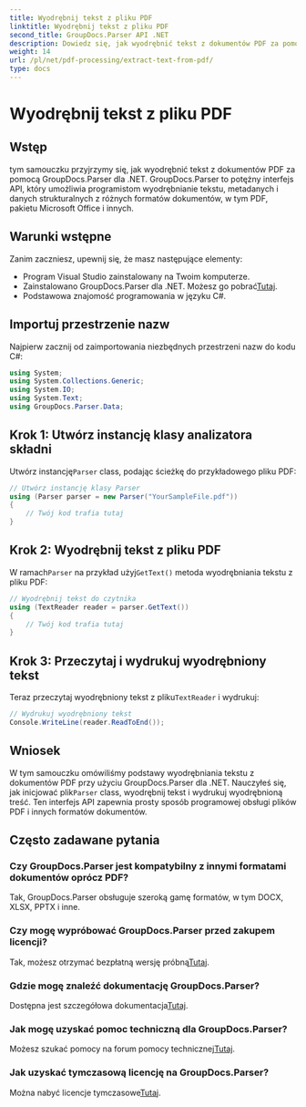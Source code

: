 ```yaml
---
title: Wyodrębnij tekst z pliku PDF
linktitle: Wyodrębnij tekst z pliku PDF
second_title: GroupDocs.Parser API .NET
description: Dowiedz się, jak wyodrębnić tekst z dokumentów PDF za pomocą GroupDocs.Parser dla .NET. Samouczek krok po kroku dla programistów.
weight: 14
url: /pl/net/pdf-processing/extract-text-from-pdf/
type: docs
---
```

# Wyodrębnij tekst z pliku PDF

## Wstęp
tym samouczku przyjrzymy się, jak wyodrębnić tekst z dokumentów PDF za pomocą GroupDocs.Parser dla .NET. GroupDocs.Parser to potężny interfejs API, który umożliwia programistom wyodrębnianie tekstu, metadanych i danych strukturalnych z różnych formatów dokumentów, w tym PDF, pakietu Microsoft Office i innych.
## Warunki wstępne
Zanim zaczniesz, upewnij się, że masz następujące elementy:
- Program Visual Studio zainstalowany na Twoim komputerze.
-  Zainstalowano GroupDocs.Parser dla .NET. Możesz go pobrać[Tutaj](https://releases.groupdocs.com/parser/net/).
- Podstawowa znajomość programowania w języku C#.

## Importuj przestrzenie nazw
Najpierw zacznij od zaimportowania niezbędnych przestrzeni nazw do kodu C#:
```csharp
using System;
using System.Collections.Generic;
using System.IO;
using System.Text;
using GroupDocs.Parser.Data;
```
## Krok 1: Utwórz instancję klasy analizatora składni
 Utwórz instancję`Parser` class, podając ścieżkę do przykładowego pliku PDF:
```csharp
// Utwórz instancję klasy Parser
using (Parser parser = new Parser("YourSampleFile.pdf"))
{
    // Twój kod trafia tutaj
}
```
## Krok 2: Wyodrębnij tekst z pliku PDF
 W ramach`Parser` na przykład użyj`GetText()` metoda wyodrębniania tekstu z pliku PDF:
```csharp
// Wyodrębnij tekst do czytnika
using (TextReader reader = parser.GetText())
{
    // Twój kod trafia tutaj
}
```
## Krok 3: Przeczytaj i wydrukuj wyodrębniony tekst
 Teraz przeczytaj wyodrębniony tekst z pliku`TextReader` i wydrukuj:
```csharp
// Wydrukuj wyodrębniony tekst
Console.WriteLine(reader.ReadToEnd());
```

## Wniosek
 W tym samouczku omówiliśmy podstawy wyodrębniania tekstu z dokumentów PDF przy użyciu GroupDocs.Parser dla .NET. Nauczyłeś się, jak inicjować plik`Parser` class, wyodrębnij tekst i wydrukuj wyodrębnioną treść. Ten interfejs API zapewnia prosty sposób programowej obsługi plików PDF i innych formatów dokumentów.

## Często zadawane pytania
### Czy GroupDocs.Parser jest kompatybilny z innymi formatami dokumentów oprócz PDF?
Tak, GroupDocs.Parser obsługuje szeroką gamę formatów, w tym DOCX, XLSX, PPTX i inne.
### Czy mogę wypróbować GroupDocs.Parser przed zakupem licencji?
 Tak, możesz otrzymać bezpłatną wersję próbną[Tutaj](https://releases.groupdocs.com/).
### Gdzie mogę znaleźć dokumentację GroupDocs.Parser?
 Dostępna jest szczegółowa dokumentacja[Tutaj](https://tutorials.groupdocs.com/parser/net/).
### Jak mogę uzyskać pomoc techniczną dla GroupDocs.Parser?
 Możesz szukać pomocy na forum pomocy technicznej[Tutaj](https://forum.groupdocs.com/c/parser/17).
### Jak uzyskać tymczasową licencję na GroupDocs.Parser?
 Można nabyć licencje tymczasowe[Tutaj](https://purchase.groupdocs.com/temporary-license/).